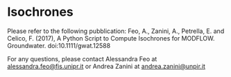 # Isochrones
Please refer to the following pubblication:
Feo, A., Zanini, A., Petrella, E. and Celico, F. (2017), A Python Script to Compute Isochrones for MODFLOW. Groundwater. doi:10.1111/gwat.12588

For any questions, please contact Alessandra Feo at alessandra.feo@fis.unipr.it or Andrea Zanini at andrea.zanini@unpir.it
